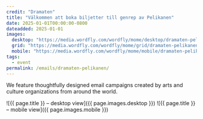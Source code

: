```yaml
---
credit: "Dramaten"
title: "Välkommen att boka biljetter till genrep av Pelikanen"
date: 2025-01-01T00:00:00-0800
dateadded: 2025-01-01
images:
  desktop: "https://media.wordfly.com/wordfly/mome/desktop/dramaten-pelikanen.jpg"
  grid: "https://media.wordfly.com/wordfly/mome/grid/dramaten-pelikanen.jpg"
  mobile: "https://media.wordfly.com/wordfly/mome/mobile/dramaten-pelikanen.jpg"
tags:
  - event
permalink: /emails/dramaten-pelikanen/
---
```

We feature thoughtfully designed email campaigns created by arts and culture organizations from around the world.

![{{ page.title }} – desktop view]({{ page.images.desktop }})
![{{ page.title }} – mobile view]({{ page.images.mobile }})
